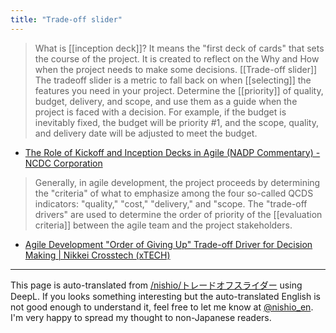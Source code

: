 ```yaml
---
title: "Trade-off slider"
---
```


>  What is [[inception deck]]?
> It means the "first deck of cards" that sets the course of the project. It is created to reflect on the Why and How when the project needs to make some decisions.
>  [[Trade-off slider]]
>  The tradeoff slider is a metric to fall back on when [[selecting]] the features you need in your project.
>  Determine the [[priority]] of quality, budget, delivery, and scope, and use them as a guide when the project is faced with a decision. For example, if the budget is inevitably fixed, the budget will be priority #1, and the scope, quality, and delivery date will be adjusted to meet the budget.
- [The Role of Kickoff and Inception Decks in Agile (NADP Commentary) - NCDC Corporation](https://ncdc.co.jp/columns/7297/)

> Generally, in agile development, the project proceeds by determining the "criteria" of what to emphasize among the four so-called QCDS indicators: "quality," "cost," "delivery," and "scope. The "trade-off drivers" are used to determine the order of priority of the [[evaluation criteria]] between the agile team and the project stakeholders.
- [Agile Development "Order of Giving Up" Trade-off Driver for Decision Making | Nikkei Crosstech (xTECH)](https://xtech.nikkei.com/atcl/nxt/column/18/01687/00168/)

---
This page is auto-translated from [/nishio/トレードオフスライダー](https://scrapbox.io/nishio/トレードオフスライダー) using DeepL. If you looks something interesting but the auto-translated English is not good enough to understand it, feel free to let me know at [@nishio_en](https://twitter.com/nishio_en). I'm very happy to spread my thought to non-Japanese readers.
